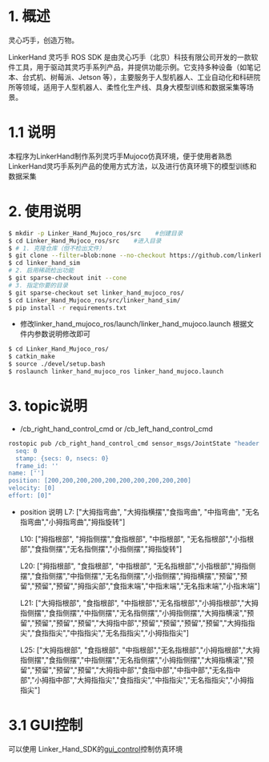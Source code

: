 # 1. **概述**

灵心巧手，创造万物。

LinkerHand 灵巧手 ROS SDK 是由灵心巧手（北京）科技有限公司开发的一款软件工具，用于驱动其灵巧手系列产品，并提供功能示例。它支持多种设备（如笔记本、台式机、树莓派、Jetson 等），主要服务于人型机器人、工业自动化和科研院所等领域，适用于人型机器人、柔性化生产线、具身大模型训练和数据采集等场景。

# 1.1 **说明**
本程序为LinkerHand制作系列灵巧手Mujoco仿真环境，便于使用者熟悉LinkerHand灵巧手系列产品的使用方式方法，以及进行仿真环境下的模型训练和数据采集

# 2. **使用说明**
```bash
$ mkdir -p Linker_Hand_Mujoco_ros/src    #创建目录
$ cd Linker_Hand_Mujoco_ros/src    #进入目录
$ # 1. 克隆仓库（但不检出文件）
$ git clone --filter=blob:none --no-checkout https://github.com/linkerbotai/linker_hand_sim.git
$ cd linker_hand_sim
# 2. 启用稀疏检出功能
$ git sparse-checkout init --cone
# 3. 指定你要的目录
$ git sparse-checkout set linker_hand_mujoco_ros/
$ cd Linker_Hand_Mujoco_ros/src/linker_hand_sim/
$ pip install -r requirements.txt
```
- 修改linker_hand_mujoco_ros/launch/linker_hand_mujoco.launch
根据文件内参数说明修改即可
```bash
$ cd Linker_Hand_Mujoco_ros/
$ catkin_make
$ source ./devel/setup.bash
$ roslaunch linker_hand_mujoco_ros linker_hand_mujoco.launch
```

# 3. **topic说明**
- /cb_right_hand_control_cmd or /cb_left_hand_control_cmd
```bash
rostopic pub /cb_right_hand_control_cmd sensor_msgs/JointState "header:
  seq: 0
  stamp: {secs: 0, nsecs: 0}
  frame_id: ''
name: ['']
position: [200,200,200,200,200,200,200,200,200,200]
velocity: [0]
effort: [0]"
```
- position 说明
  L7:  ["大拇指弯曲", "大拇指横摆","食指弯曲", "中指弯曲", "无名指弯曲","小拇指弯曲","拇指旋转"]

  L10: ["拇指根部", "拇指侧摆","食指根部", "中指根部", "无名指根部","小指根部","食指侧摆","无名指侧摆","小指侧摆","拇指旋转"]

  L20: ["拇指根部", "食指根部", "中指根部", "无名指根部","小指根部","拇指侧摆","食指侧摆","中指侧摆","无名指侧摆","小指侧摆","拇指横摆","预留","预留","预留","预留","拇指尖部","食指末端","中指末端","无名指末端","小指末端"]

  L21: ["大拇指根部", "食指根部", "中指根部","无名指根部","小拇指根部","大拇指侧摆","食指侧摆","中指侧摆","无名指侧摆","小拇指侧摆","大拇指横滚","预留","预留","预留","预留","大拇指中部","预留","预留","预留","预留","大拇指指尖","食指指尖","中指指尖","无名指指尖","小拇指指尖"]

  L25: ["大拇指根部", "食指根部", "中指根部","无名指根部","小拇指根部","大拇指侧摆","食指侧摆","中指侧摆","无名指侧摆","小拇指侧摆","大拇指横滚","预留","预留","预留","预留","大拇指中部","食指中部","中指中部","无名指中部","小拇指中部","大拇指指尖","食指指尖","中指指尖","无名指指尖","小拇指指尖"]

# 3.1 **GUI控制**
可以使用 Linker_Hand_SDK的[gui_control](https://github.com/linkerbotai/linker_hand_sdk/blob/main/README_CN.md)控制仿真环境
